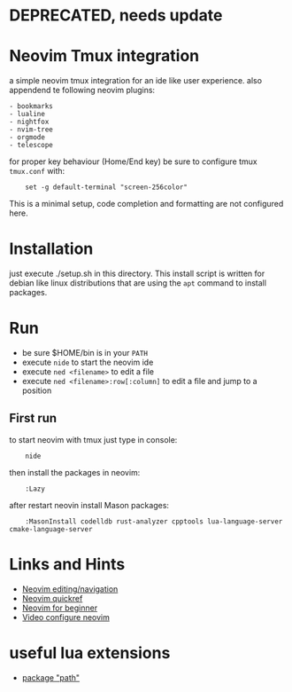 # DEPRECATED, needs update

# Neovim Tmux integration

a simple neovim tmux integration for an ide like user experience.
also appendend te following neovim plugins:

    - bookmarks
    - lualine
    - nightfox
    - nvim-tree
    - orgmode
    - telescope

for proper key behaviour (Home/End key) be sure to
configure tmux `tmux.conf` with:
```
    set -g default-terminal "screen-256color"
```

This is a minimal setup, code completion and formatting are not
configured here.

# Installation

just execute ./setup.sh in this directory.
This install script is written for debian like linux distributions
that are using the `apt` command to install packages.

# Run

- be sure $HOME/bin is in your `PATH`
- execute `nide` to start the neovim ide
- execute `ned <filename>` to edit a file
- execute `ned <filename>:row[:column]` to edit a file and jump to a position


## First run

to start neovim with tmux just type in console:
```
    nide
```

then install the packages in neovim:
```
    :Lazy
```

after restart neovin install Mason packages:
```
    :MasonInstall codelldb rust-analyzer cpptools lua-language-server cmake-language-server

```

# Links and Hints

- [Neovim editing/navigation](https://neovim.io/doc/user/change.html)
- [Neovim quickref](https://neovim.io/doc/user/quickref.html)
- [Neovim for beginner](https://github.com/alpha2phi/neovim-for-beginner)
- [Video configure neovim](https://www.youtube.com/watch?v=vdn_pKJUda8)

# useful lua extensions

- [package "path"](https://luapower.com/path#path)

